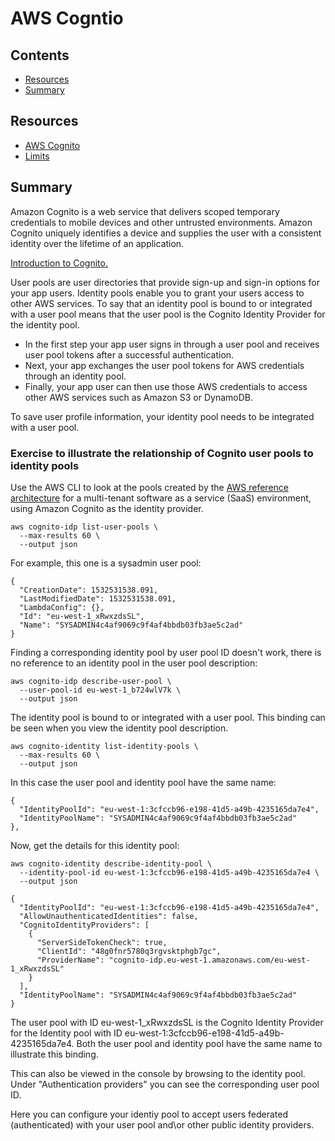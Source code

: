 # AWS Cogntio

## Contents

- [Resources](#Resources)
- [Summary](#Summary)

## Resources

- [AWS Cognito](https://aws.amazon.com/cognito)
- [Limits](
  https://docs.aws.amazon.com/cognito/latest/developerguide/limits.html)

## Summary

Amazon Cognito is a web service that delivers scoped temporary credentials to
mobile devices and other untrusted environments. Amazon Cognito uniquely
identifies a device and supplies the user with a consistent identity over the
lifetime of an application.

[Introduction to Cognito.](
https://docs.aws.amazon.com/cognito/latest/developerguide/what-is-amazon-cognito.html)

User pools are user directories that provide sign-up and sign-in options for
your app users. Identity pools enable you to grant your users access to other
AWS services. To say that an identity pool is bound to or integrated with a
user pool means that the user pool is the Cognito Identity Provider for the
identity pool.

- In the first step your app user signs in through a user pool and receives
  user pool tokens after a successful authentication.
- Next, your app exchanges the user pool tokens for AWS credentials through an
  identity pool.
- Finally, your app user can then use those AWS credentials to access other AWS
  services such as Amazon S3 or DynamoDB.

To save user profile information, your identity pool needs to be integrated
with a user pool.

### Exercise to illustrate the relationship of Cognito user pools to identity pools

Use the AWS CLI to look at the pools created by the
[AWS reference architecture](
  https://github.com/aws-quickstart/saas-identity-cognito)
for a multi-tenant software as a service (SaaS) environment, using Amazon
Cognito as the identity provider.

    aws cognito-idp list-user-pools \
      --max-results 60 \
      --output json

For example, this one is a sysadmin user pool:

    {
      "CreationDate": 1532531538.091,
      "LastModifiedDate": 1532531538.091,
      "LambdaConfig": {},
      "Id": "eu-west-1_xRwxzdsSL",
      "Name": "SYSADMIN4c4af9069c9f4af4bbdb03fb3ae5c2ad"
    }

Finding a corresponding identity pool by user pool ID doesn't work, there is no
reference to an identity pool in the user pool description:

    aws cognito-idp describe-user-pool \
      --user-pool-id eu-west-1_b724wlV7k \
      --output json

The identity pool is bound to or integrated with a user pool. This binding
can be seen when you view the identity pool description.

    aws cognito-identity list-identity-pools \
      --max-results 60 \
      --output json

In this case the user pool and identity pool have the same name:

    {
      "IdentityPoolId": "eu-west-1:3cfccb96-e198-41d5-a49b-4235165da7e4",
      "IdentityPoolName": "SYSADMIN4c4af9069c9f4af4bbdb03fb3ae5c2ad"
    },

Now, get the details for this identity pool:

    aws cognito-identity describe-identity-pool \
      --identity-pool-id eu-west-1:3cfccb96-e198-41d5-a49b-4235165da7e4 \
      --output json

    {
      "IdentityPoolId": "eu-west-1:3cfccb96-e198-41d5-a49b-4235165da7e4",
      "AllowUnauthenticatedIdentities": false,
      "CognitoIdentityProviders": [
        {
          "ServerSideTokenCheck": true,
          "ClientId": "48g0fnr5780q3rgvsktphgb7gc",
          "ProviderName": "cognito-idp.eu-west-1.amazonaws.com/eu-west-1_xRwxzdsSL"
        }
      ],
      "IdentityPoolName": "SYSADMIN4c4af9069c9f4af4bbdb03fb3ae5c2ad"
    }

The user pool with ID eu-west-1_xRwxzdsSL is the Cognito Identity Provider for
the Identity pool with ID eu-west-1:3cfccb96-e198-41d5-a49b-4235165da7e4. Both
the user pool and identity pool have the same name to illustrate this binding.

This can also be viewed in the console by browsing to the identity pool. Under
"Authentication providers" you can see the corresponding user pool ID.

Here you can configure your identiy pool to accept users federated
(authenticated) with your user pool and\or other public identity providers.
